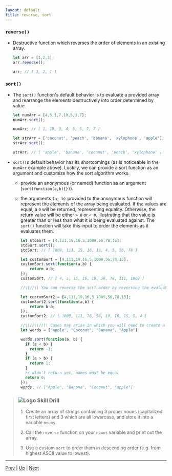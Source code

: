 ```yaml
---
layout: default
title: reverse, sort
---
```


### `reverse()`
* Destructive function which reverses the order of elements in an existing array.

  ```javascript
  let arr = [1,2,3];
  arr.reverse();
  
  arr; // [ 3, 2, 1 ]
  ```

### `sort()`
* The `sort()` function's default behavior is to evaluate a provided array and rearrange the elements destructively into order determined by value.

  ```javascript
  let numArr = [4,5,1,7,19,5,3,7];
  numArr.sort();
  
  numArr; // [ 1, 19, 3, 4, 5, 5, 7, 7 ]
  
  let strArr = ['coconut', 'peach', 'banana', 'xylophone', 'apple'];
  strArr.sort();
  
  strArr; // [ 'apple', 'banana', 'coconut', 'peach', 'xylophone' ]
  ```

* `sort()`s default behavior has its shortcomings (as is noticeable in the `numArr` example above). Luckily, we can provide a sort function as an argument and customize how the sort algorithm works.
  * provide an anonymous (or named) function as an argument (`sort(function(a,b){})`).
  * the arguments `(a, b)` provided to the anonymous function will represent the elements of the array being evaluated. If the values are equal, a `0` will be returned, representing equality. Otherwise, the return value will be either `> 0` or `< 0`, illustrating that the value is greater than or less than what it is being evaluated against. The `sort()` function will take this input to order the elements as it evaluates them.

    ```javascript
    let stdSort = [4,111,19,16,5,1009,56,78,15];
    stdSort.sort();
    stdSort; // [ 1009, 111, 15, 16, 19, 4, 5, 56, 78 ]
    
    let customSort = [4,111,19,16,5,1009,56,78,15];
    customSort.sort(function(a,b) {
	    return a-b;
    });
    customSort; // [ 4, 5, 15, 16, 19, 56, 78, 111, 1009 ]
    
    //\\//\\ You can reverse the sort order by reversing the evaluation order//\\//\\
    
    let customSort2 = [4,111,19,16,5,1009,56,78,15];
    customSort2.sort(function(a,b) {
	    return b-a;
    });
    customSort2; // [ 1009, 111, 78, 56, 19, 16, 15, 5, 4 ]
    
    //\\//\\//\\ Cases may arise in which you will need to create a custom comparator:
    let words = ["apple", "Coconut", "Banana", "Apple"]
    
    words.sort(function(a, b) {
      if (a < b) {
        return -1;
      }
      if (a > b) {
        return 1;
      }
      // didn't return yet, names must be equal
      return 0;
    });
    words; // ["Apple", "Banana", "Coconut", "apple"]
    ```

> ### ![Logo](http://skilldistillery.com/downloads/sd_logo.jpg) Skill Drill
> 1. Create an array of strings containing 3 proper nouns (capitalized first letters) and 3 which are all lowercase, and store it into a variable `nouns`.  
>
> 1. Call the `reverse` function on your `nouns` variable and print out the array.
>
> 1. Use a custom `sort` to order them in descending order (e.g. from highest ASCII value to lowest).

<hr>

[Prev](shiftUnshift.md) | [Up](README.md) | [Next](indexOfLastIndexOf.md)

